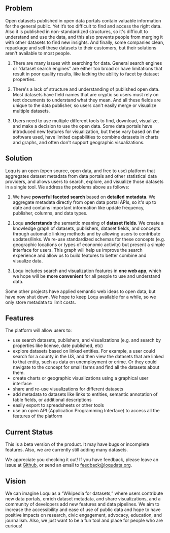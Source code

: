 ## Problem

Open datasets published in open data portals contain valuable information for the general public. Yet it’s too difficult to find and access the right data. Also it is published in non-standardized structures, so it's difficult to understand and use the data, and this also prevents people from merging it with other datasets to find new insights. And finally, some companies clean, repackage and sell these datasets to their customers, but their solutions aren't available to most people.

1. There are many issues with searching for data. General search engines or “dataset search engines” are either too broad or have limitations that result in poor quality results, like lacking the ability to facet by dataset properties.

2. There's a lack of structure and understanding of published open data. Most datasets have field names that are cryptic so users must rely on text documents to understand what they mean. And all these fields are unique to the data publisher, so users can't easily merge or visualize multiple datasets.

3. Users need to use multiple different tools to find, download, visualize, and make a decision to use the open data. Some data portals have introduced new features for visualization, but these vary based on the software used, have limited capabilities to combine datasets in charts and graphs, and often don't support geographic visualizations.

## Solution

Loqu is an open (open source, open data, and free to use) platform that aggregates dataset metadata from data portals and other statistical data providers, and allows users to search, explore, and visualize those datasets in a single tool. We address the problems above as follows:

1. We have **powerful faceted search** based on **detailed metadata**. We aggregate metadata directly from open data portal APIs, so it's up to date and contains important information like update frequency, publisher, columns, and data types.

2. Loqu **understands** the semantic meaning of **dataset fields**. We create a knowledge graph of datasets, publishers, dataset fields, and concepts through automatic linking methods and by allowing users to contribute updates/links. We re-use standardized schemas for these concepts (e.g. geographic locations or types of economic activity) but present a simple interface for users. This graph will help us improve the search experience and allow us to build features to better combine and visualize data.

3. Loqu includes search and visualization features in **one web app**, which we hope will be **more convenient** for all people to use and understand data.

Some other projects have applied semantic web ideas to open data, but have now shut down. We hope to keep Loqu available for a while, so we only store metadata to limit costs.

## Features

The platform will allow users to:

- use search datasets, publishers, and visualizations (e.g. and search by properties like license, date published, etc)
- explore datasets based on linked entities. For example, a user could search for a county in the US, and then view the datasets that are linked to that entity, such as data on unemployment or crime. Or they could navigate to the concept for small farms and find all the datasets about them.
- create charts or geographic visualizations using a graphical user interface
- share and re-use visualizations for different datasets
- add metadata to datasets like links to entities, semantic annotation of table fields, or additional descriptions
- easily export to spreadsheets or other tools
- use an open API (Application Programming Interface) to access all the features of the platform

## Current Status

This is a beta version of the product. It may have bugs or incomplete features. Also, we are currently still adding many datasets.

We appreciate you checking it out! If you have feedback, please leave an issue at [Github](https://github.com/loqudata/docs/issues), or send an email to feedback@loqudata.org.

## Vision

We can imagine Loqu as a “Wikipedia for datasets,” where users contribute new data portals, enrich dataset metadata, and share visualizations, and a community of developers add new features and data pipelines. We aim to increase the accessibility and ease of use of public data and hope to have positive impacts on research, civic engagement, advocacy, education, and journalism. Also, we just want to be a fun tool and place for people who are curious!
